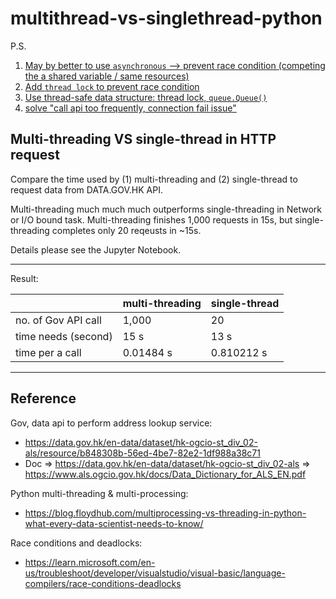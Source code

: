 # multithread-vs-singlethread-python

P.S. 
1. [May by better to use `asynchronous` --> prevent race condition (competing the a shared variable / same resources)](https://poe.com/s/4Lt3eBg21WbzA4LTiWnI)
2. [Add `thread lock` to prevent race condition](https://ithelp.ithome.com.tw/articles/10221065)
3. [Use thread-safe data structure: thread lock, `queue.Queue()`](https://poe.com/s/8hXhjPiPb6H8J8kukBc8)
4. [solve "call api too frequently, connection fail issue"](https://blog.csdn.net/weixin_34232617/article/details/89192813?spm=1001.2101.3001.6661.1&utm_medium=distribute.pc_relevant_t0.none-task-blog-2%7Edefault%7ECTRLIST%7ERate-1-89192813-blog-107109614.pc_relevant_default&depth_1-utm_source=distribute.pc_relevant_t0.none-task-blog-2%7Edefault%7ECTRLIST%7ERate-1-89192813-blog-107109614.pc_relevant_default&utm_relevant_index=1)

## Multi-threading VS single-thread in HTTP request

Compare the time used by (1) multi-threading and (2) single-thread to request data from DATA.GOV.HK API.

Multi-threading much much much outperforms single-threading in Network or I/O bound task. Multi-threading finishes 1,000 requests in 15s, but single-threading completes only 20 reqeusts in ~15s.

Details please see the Jupyter Notebook.

---

Result:

|                     | multi-threading | single-thread |
|---------------------|-----------------|---------------|
| no. of Gov API call |      1,000      |      20       |
| time needs (second) |      15 s       |      13 s     |
| time per a call     |    0.01484 s    |   0.810212 s  |

---

## Reference

Gov, data api to perform address lookup service:
* https://data.gov.hk/en-data/dataset/hk-ogcio-st_div_02-als/resource/b848308b-56ed-4be7-82e2-1df988a38c71
* Doc => https://data.gov.hk/en-data/dataset/hk-ogcio-st_div_02-als => https://www.als.ogcio.gov.hk/docs/Data_Dictionary_for_ALS_EN.pdf 

Python multi-threading & multi-processing:
* https://blog.floydhub.com/multiprocessing-vs-threading-in-python-what-every-data-scientist-needs-to-know/

Race conditions and deadlocks:
* https://learn.microsoft.com/en-us/troubleshoot/developer/visualstudio/visual-basic/language-compilers/race-conditions-deadlocks
